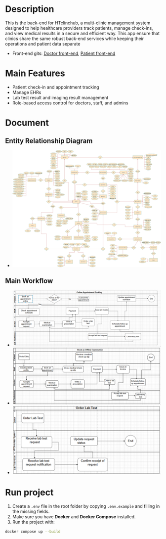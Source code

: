 # Description
This is the back-end for HTclinchub, a multi-clinic management system designed to help healthcare providers track patients, manage check-ins, and view medical results in a secure and efficient way. This app ensure that clinics share the same robust back-end services while keeping their operations and patient data separate
- Front-end gits: [Doctor front-end](https://github.com/nambh130/htclinichub), [Patient front-end](https://github.com/ItsVuong/htclinic-patient-front-end)

# Main Features
- Patient check-in and appointment tracking
- Manage EHRs
- Lab test result and imaging result management
- Role-based access control for doctors, staff, and admins

# Document
## Entity Relationship Diagram
- ![ERD](./assets/erd.drawio.png)
## Main Workflow
- ![Swimlane 1](./assets/swimlane-1.png)
- ![Swimlane 2](./assets/swimlane-2.png)
- ![Swimlane 3](./assets/swimlane-3.png)

# Run project
1. Create a `.env` file in the root folder by copying `.env.example` and filling in the missing fields.
2. Make sure you have **Docker** and **Docker Compose** installed.
3. Run the project with:
```bash
docker compose up --build
```
